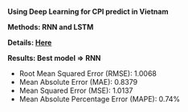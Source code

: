**Using Deep Learning for CPI predict in Vietnam**

**Methods: RNN and LSTM**

**Details: [Here](https://github.com/LeHongNgoc3820/Forecasting-CPI-in-Vietnam/blob/main/1.%20Forecasting%20CPI%20in%20Viet%20Nam.ipynb)**

**Results: Best model => RNN**

+ Root Mean Squared Error (RMSE): 1.0068
+ Mean Absolute Error (MAE): 0.8379
+ Mean Squared Error (MSE): 1.0137
+ Mean Absolute Percentage Error (MAPE): 0.74%
